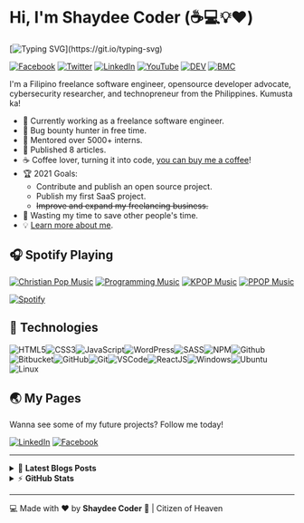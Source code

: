 # Hi, I'm Shaydee Coder (:coffee::computer::bulb::heart:)

[![Typing SVG](https://readme-typing-svg.herokuapp.com?font=comfortaa&color=016EEA&size=24&width=500&lines=Nigerian+Software+Engineer;Technical+Writer;SEO+Expert;and+Technopreneur!;Nice+to+meet+you...)](https://git.io/typing-svg)

[![Facebook](https://img.shields.io/badge/Facebook-%231877F2.svg?&style=flat-square&logo=facebook&logoColor=white)](https://facebook.com/shaydeecoder) [![Twitter](https://img.shields.io/badge/Twitter-%231DA1F2.svg?&style=flat-square&logo=twitter&logoColor=white)](https://twitter.com/shaydeecoder) [![LinkedIn](https://img.shields.io/badge/LinkedIn-%230077B5.svg?&style=flat-square&logo=linkedin&logoColor=white)](https://linkedin.com/in/shaydeecoder) [![YouTube](https://img.shields.io/badge/YouTube-%23FF0000.svg?&style=flat-square&logo=youtube&logoColor=white)](https://youtube.com/shaydeecoder) [![DEV](https://img.shields.io/badge/DEV-%23000000.svg?&style=flat-square&logo=dev.to&logoColor=white)](https://dev.to/shaydeecoder) [![BMC](https://img.shields.io/badge/BuyMeaCoffee-%23FFDD00.svg?&style=flat-square&logo=buy-me-a-coffee&logoColor=black)](https://bmc.xyz/shaydeecoder)

I'm a Filipino freelance software engineer, opensource developer advocate, cybersecurity researcher, and technopreneur from the Philippines. Kumusta ka!

- 💪 Currently working as a freelance software engineer.
- 🔏 Bug bounty hunter in free time.
- 💝 Mentored over 5000+ interns.
- 📝 Published 8 articles.
- ☕ Coffee lover, turning it into code, [you can buy me a coffee](https://buymeacoff.ee/shaydeecoder)!
- 🏆 2021 Goals:
  - Contribute and publish an open source project.
  - Publish my first SaaS project.
  - ~~Improve and expand my freelancing business.~~
- 🎯 Wasting my time to save other people's time.
- 💡 [Learn more about me](https://shaydeecoder.com).

## 🎧 Spotify Playing

[![Christian Pop Music](https://img.shields.io/badge/Christian%20Pop%20Music-%231DB954.svg?&style=flat-square&logo=spotify&logoColor=white)](https://open.spotify.com/playlist/0eufhXK7WPSiiwPcaz3Jq7?si=839465c918394657) [![Programming Music](https://img.shields.io/badge/Programming%20Music-%231DB954.svg?&style=flat-square&logo=spotify&logoColor=white)](https://open.spotify.com/playlist/1FWq5Cu05LmtSHgFEXRnZO?si=FozGJF9nRXq2wTv_JpN2wQ) [![KPOP Music](https://img.shields.io/badge/KPOP%20Music-%231DB954.svg?&style=flat-square&logo=spotify&logoColor=white)](https://open.spotify.com/playlist/2DFExFNWYOwQMZy6wUeCxX?si=s1Ndgj8hTg-r8zLlvRgv1Q) [![PPOP Music](https://img.shields.io/badge/PPOP%20Music-%231DB954.svg?&style=flat-square&logo=spotify&logoColor=white)](https://open.spotify.com/playlist/58bZKfJFpUl2CwWET1QJ3X?si=259YV8_VRS-IKHsFZMmPTQ)

[![Spotify](https://readme-spotify.warengonzaga.com/api/spotify)](https://open.spotify.com/user/vmt7lpqdatuelp2chw7ur2p2l)

## 🔧 Technologies

![HTML5](https://img.icons8.com/color/30/html-5.png)![CSS3](https://img.icons8.com/color/30/css3.png)![JavaScript](https://img.icons8.com/color/30/javascript.png)![WordPress](https://img.icons8.com/color/30/wordpress.png)![SASS](https://img.icons8.com/color/30/sass.png)![NPM](https://img.icons8.com/color/30/npm.png)![Github](https://img.icons8.com/material-outlined/30/github.png)![Bitbucket](https://img.icons8.com/color/30/bitbucket.png)![GitHub](https://img.icons8.com/color/30/github.png)![Git](https://img.icons8.com/color/30/git.png)![VSCode](https://img.icons8.com/color/30/visual-studio-code-2019.png)![ReactJS](https://img.icons8.com/color/30/react-native.png)![Windows](https://img.icons8.com/color/30/windows-10.png)![Ubuntu](https://img.icons8.com/color/30/ubuntu--v1.png)![Linux](https://img.icons8.com/color/30/linux.png)

## 🌏 My Pages

Wanna see some of my future projects? Follow me today!

[![LinkedIn](https://discordapp.com/api/guilds/659684980137656340/widget.png?style=banner2)](https://linkedin.com/company/shaydeecoder) [![Facebook](https://discordapp.com/api/guilds/694612151444439081/widget.png?style=banner2)](https://facebook.com/shaydeecoder)

---

<!-- markdownlint-disable MD033 -->

<details>
    <summary>&#128240 <b>Latest Blogs Posts</b></summary><br/>

<!-- BLOG-POST-LIST:START -->
- [Reminiscing On My Software Development Journey](https://shaydeecoder.hashnode.dev/reminiscing-on-my-software-development-journey)
- [React Hooks - Understanding the useEffect Hook](https://shaydeecoder.hashnode.dev/react-hooks-understanding-the-useeffect-hook)
- [Selecting Breakpoints - The Options](https://shaydeecoder.hashnode.dev/selecting-breakpoints-the-options)
- [Responsive Design Strategy](https://shaydeecoder.hashnode.dev/responsive-design-strategy)
- [How CSS Works Behind The Scene - Cascade & Specificity](https://shaydeecoder.hashnode.dev/how-css-works-behind-the-scene-cascade-and-specificity)
<!-- BLOG-POST-LIST:END -->

</details>

<details>
    <summary>&#9889 <b>GitHub Stats</b></summary><br/>

[![Shaydee Coder Github Stats](https://github-readme-stats.vercel.app/api?username=shaydeecoder&show_icons=true&count_private=true)](https://github.com/anuraghazra/github-readme-stats) [![Top Language](https://github-readme-stats.vercel.app/api/top-langs?username=shaydeecoder&layout=compact)](https://github.com/anuraghazra/github-readme-stats)

</details>

<!-- markdownlint-enable MD033 -->

---

:computer: Made with :heart: by **Shaydee Coder** :pray: | Citizen of Heaven

[personal website]: https://shaydeecoder.com
<!-- [biolink]: https://bio.link/shaydeecoder -->
[facebook]: https://facebook.com/shaydeecoder
[twitter]: https://twitter.com/shaydeecoder
[instagram]: https://instagram.com/shaydeecoder

